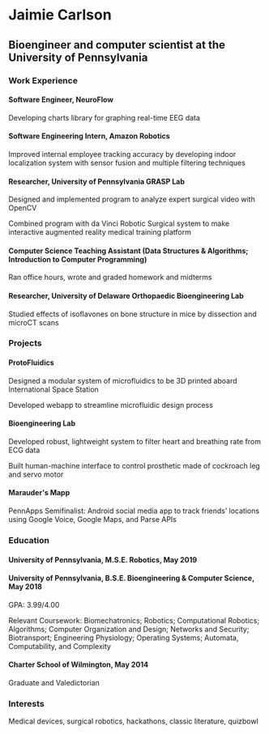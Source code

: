 # Jaimie Carlson

## Bioengineer and computer scientist at the University of Pennsylvania

### Work Experience

#### Software Engineer, NeuroFlow
Developing charts library for graphing real-time EEG data

#### Software Engineering Intern, Amazon Robotics
Improved internal employee tracking accuracy by developing indoor localization system with sensor fusion and multiple filtering techniques

#### Researcher, University of Pennsylvania GRASP Lab
Designed and implemented program to analyze expert surgical video with OpenCV

Combined program with da Vinci Robotic Surgical system to make interactive augmented reality medical training platform

#### Computer Science Teaching Assistant (Data Structures & Algorithms; Introduction to Computer Programming)
Ran office hours, wrote and graded homework and midterms

#### Researcher, University of Delaware Orthopaedic Bioengineering Lab
Studied effects of isoflavones on bone structure in mice by dissection and microCT scans

### Projects

#### ProtoFluidics
Designed a modular system of microfluidics to be 3D printed aboard International Space Station

Developed webapp to streamline microfluidic design process

#### Bioengineering Lab
Developed robust, lightweight system to filter heart and breathing rate from ECG data

Built human-machine interface to control prosthetic made of cockroach leg and servo motor

#### Marauder's Mapp
PennApps Semifinalist: Android social media app to track friends’ locations using Google Voice, Google Maps, and Parse APIs
### Education

#### University of Pennsylvania, M.S.E. Robotics, May 2019
#### University of Pennsylvania, B.S.E. Bioengineering & Computer Science, May 2018
GPA: 3.99/4.00

Relevant Coursework: Biomechatronics; Robotics; Computational Robotics; Algorithms; Computer Organization and Design; Networks and Security; Biotransport; Engineering Physiology; Operating Systems; Automata, Computability, and Complexity

#### Charter School of Wilmington, May 2014
Graduate and Valedictorian

### Interests
Medical devices, surgical robotics, hackathons, classic literature, quizbowl
